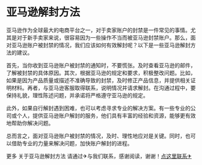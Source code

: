 # 亚马逊解封方法

亚马逊作为全球最大的电商平台之一，对于卖家账户的封禁是一件常见的事情。尤其是对于新手卖家来说，很容易因为一些操作不当而被亚马逊封禁账户。那么，面对亚马逊账户被封禁的情况，我们应该如何有效解封呢？以下是一些亚马逊解封方法的建议。

首先，当你收到亚马逊账户被封禁的通知时，不要慌张。及时查看亚马逊的邮件，了解被封禁的具体原因。其次，根据亚马逊的规定和要求，积极整改问题。比如，如果是因为产品质量或描述不准确导致的封禁，及时修正产品信息，并提供相关证明材料。再者，与亚马逊客服取得联系，说明情况并请求解封。在沟通过程中，要保持礼貌，理性陈述问题，并承诺将严格遵守亚马逊的规定。

此外，如果自行解封遇到困难，也可以考虑寻求专业的解决方案。有一些专业的公司或个人，提供亚马逊账户解封的服务，他们具有丰富的经验和资源，能够更有效地帮助你解决问题。

总而言之，面对亚马逊账户被封禁的情况，及时、理性地应对是关键。同时，也可以借助专业的力量来解决问题，加快账户解封的进程。

更多 关于亚马逊解封方法 请通过✈与我们联系，感谢阅读，谢谢！[点这里联系✈](https://c.k02.cc)